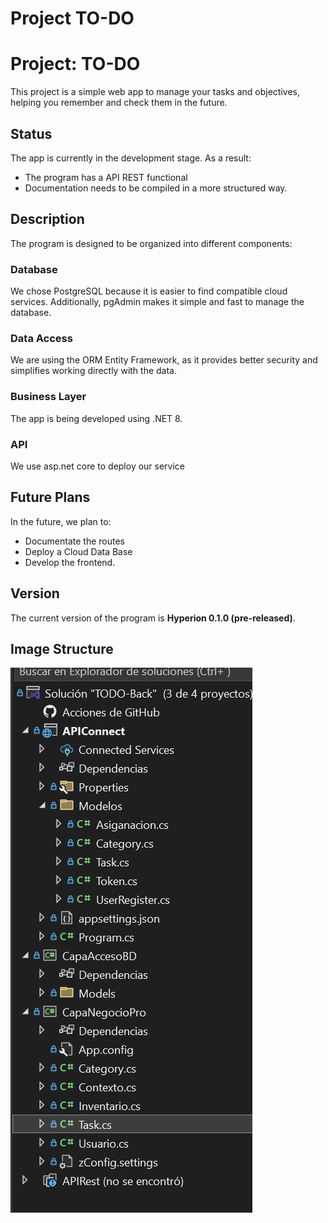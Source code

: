 # Project TO-DO

# Project: TO-DO

This project is a simple web app to manage your tasks and objectives, helping you remember and check them in the future.

## Status

The app is currently in the development stage. As a result:

- The program has a API REST functional
- Documentation needs to be compiled in a more structured way.

## Description

The program is designed to be organized into different components:

### Database

We chose PostgreSQL because it is easier to find compatible cloud services. Additionally, pgAdmin makes it simple and fast to manage the database.

### Data Access

We are using the ORM Entity Framework, as it provides better security and simplifies working directly with the data.

### Business Layer

The app is being developed using .NET 8.

### API 
We use asp.net core to deploy our service


## Future Plans

In the future, we plan to:

- Documentate the routes
- Deploy a Cloud Data Base 
- Develop the frontend.

## Version

The current version of the program is **Hyperion 0.1.0 (pre-released)**.

## Image Structure

![image.png](image.png)
